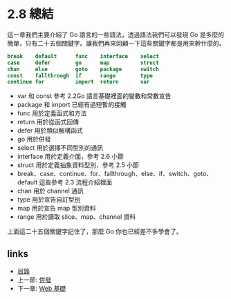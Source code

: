 # 2.8 總結

這一章我們主要介紹了 Go 語言的一些語法，透過語法我們可以發現 Go 是多麼的簡單，只有二十五個關鍵字。讓我們再來回顧一下這些關鍵字都是用來幹什麼的。

```Go
break    default      func    interface    select
case     defer        go      map          struct
chan     else         goto    package      switch
const    fallthrough  if      range        type
continue for          import  return       var
```

- var 和 const 參考 2.2Go 語言基礎裡面的變數和常數宣告
- package 和 import 已經有過短暫的接觸
- func 用於定義函式和方法
- return 用於從函式回傳
- defer 用於類似解構函式
- go 用於併發
- select 用於選擇不同型別的通訊
- interface 用於定義介面，參考 2.6 小節
- struct 用於定義抽象資料型別，參考 2.5 小節
- break、case、continue、for、fallthrough、else、if、switch、goto、default 這些參考 2.3 流程介紹裡面
- chan 用於 channel 通訊
- type 用於宣告自訂型別
- map 用於宣告 map 型別資料
- range 用於讀取 slice、map、channel 資料

上面這二十五個關鍵字記住了，那麼 Go 你也已經差不多學會了。

## links

* [目錄](preface.md)
* 上一節: [併發](02.7.md)
* 下一章: [Web 基礎](03.0.md)
